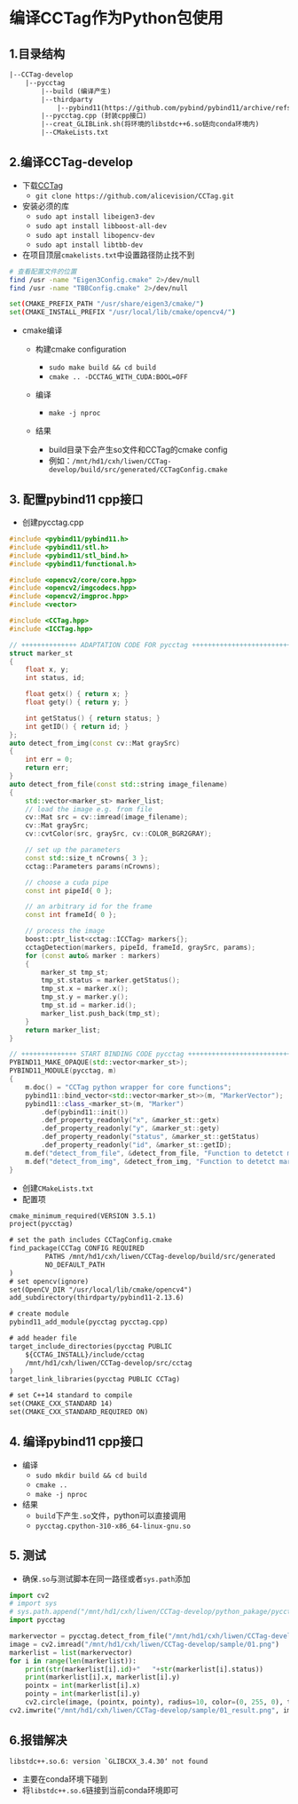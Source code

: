 # 编译CCTag作为Python包使用
## 1.目录结构
```txt
|--CCTag-develop
    |--pycctag
        |--build (编译产生)
        |--thirdparty
            |--pybind11(https://github.com/pybind/pybind11/archive/refs/tags/v2.13.6.zip)
        |--pycctag.cpp (封装cpp接口)
        |--creat_GLIBLink.sh(将环境的libstdc++6.so链向conda环境内)
        |--CMakeLists.txt
```

## 2.编译CCTag-develop
- 下载[CCTag](https://github.com/alicevision/CCTag)
    - `git clone https://github.com/alicevision/CCTag.git`
- 安装必须的库
    - `sudo apt install libeigen3-dev`
    - `sudo apt install libboost-all-dev`
    - `sudo apt install libopencv-dev`
    - `sudo apt install libtbb-dev`
- 在项目顶层`cmakelists.txt`中设置路径防止找不到
```bash
# 查看配置文件的位置
find /usr -name "Eigen3Config.cmake" 2>/dev/null
find /usr -name "TBBConfig.cmake" 2>/dev/null

set(CMAKE_PREFIX_PATH "/usr/share/eigen3/cmake/")
set(CMAKE_INSTALL_PREFIX "/usr/local/lib/cmake/opencv4/")
```
- cmake编译
    - 构建cmake configuration
        - `sudo make build && cd build`
        - `cmake .. -DCCTAG_WITH_CUDA:BOOL=OFF`

    - 编译
        - `make -j nproc `
    - 结果
        - build目录下会产生so文件和CCTag的cmake config
        - 例如：`/mnt/hd1/cxh/liwen/CCTag-develop/build/src/generated/CCTagConfig.cmake`
## 3. 配置pybind11 cpp接口
- 创建pycctag.cpp
```cpp
#include <pybind11/pybind11.h>
#include <pybind11/stl.h>
#include <pybind11/stl_bind.h>
#include <pybind11/functional.h>

#include <opencv2/core/core.hpp>
#include <opencv2/imgcodecs.hpp>
#include <opencv2/imgproc.hpp>
#include <vector>

#include <CCTag.hpp>
#include <ICCTag.hpp>

// ++++++++++++++ ADAPTATION CODE FOR pycctag +++++++++++++++++++++++++++++++++++++++++++++
struct marker_st
{
    float x, y;
    int status, id;

    float getx() { return x; }
    float gety() { return y; }

    int getStatus() { return status; }
    int getID() { return id; }
};
auto detect_from_img(const cv::Mat graySrc)
{
    int err = 0;
    return err;
}
auto detect_from_file(const std::string image_filename)
{
    std::vector<marker_st> marker_list;
    // load the image e.g. from file
    cv::Mat src = cv::imread(image_filename);
    cv::Mat graySrc;
    cv::cvtColor(src, graySrc, cv::COLOR_BGR2GRAY);

    // set up the parameters
    const std::size_t nCrowns{ 3 };
    cctag::Parameters params(nCrowns);

    // choose a cuda pipe
    const int pipeId{ 0 };

    // an arbitrary id for the frame
    const int frameId{ 0 };

    // process the image
    boost::ptr_list<cctag::ICCTag> markers{};
    cctagDetection(markers, pipeId, frameId, graySrc, params);
    for (const auto& marker : markers)
    {
        marker_st tmp_st;
        tmp_st.status = marker.getStatus();
        tmp_st.x = marker.x();
        tmp_st.y = marker.y();
        tmp_st.id = marker.id();
        marker_list.push_back(tmp_st);
    }
    return marker_list;
}

// ++++++++++++++ START BINDING CODE pycctag +++++++++++++++++++++++++++++++++++++++++++++
PYBIND11_MAKE_OPAQUE(std::vector<marker_st>);
PYBIND11_MODULE(pycctag, m)
{
    m.doc() = "CCTag python wrapper for core functions";
    pybind11::bind_vector<std::vector<marker_st>>(m, "MarkerVector");
    pybind11::class_<marker_st>(m, "Marker")
        .def(pybind11::init())
        .def_property_readonly("x", &marker_st::getx)
        .def_property_readonly("y", &marker_st::gety)
        .def_property_readonly("status", &marker_st::getStatus)
        .def_property_readonly("id", &marker_st::getID);
    m.def("detect_from_file", &detect_from_file, "Function to detetct markers from image file");
    m.def("detect_from_img", &detect_from_img, "Function to detetct markers from image matrix");
}
```

- 创建`CMakeLists.txt`
- 配置项
```CMakeLists.txt
cmake_minimum_required(VERSION 3.5.1)
project(pycctag) 

# set the path includes CCTagConfig.cmake
find_package(CCTag CONFIG REQUIRED
	     PATHS /mnt/hd1/cxh/liwen/CCTag-develop/build/src/generated
	     NO_DEFAULT_PATH
)
# set opencv(ignore)
set(OpenCV_DIR "/usr/local/lib/cmake/opencv4")
add_subdirectory(thirdparty/pybind11-2.13.6)

# create module
pybind11_add_module(pycctag pycctag.cpp)

# add header file
target_include_directories(pycctag PUBLIC
    ${CCTAG_INSTALL}/include/cctag
    /mnt/hd1/cxh/liwen/CCTag-develop/src/cctag
)
target_link_libraries(pycctag PUBLIC CCTag)

# set C++14 standard to compile
set(CMAKE_CXX_STANDARD 14)
set(CMAKE_CXX_STANDARD_REQUIRED ON)
```

## 4. 编译pybind11 cpp接口
- 编译
    - `sudo mkdir build && cd build`
    - `cmake ..`
    - `make -j nproc`
- 结果
    - `build`下产生`.so`文件，python可以直接调用
    - `pycctag.cpython-310-x86_64-linux-gnu.so`

## 5. 测试
- 确保`.so`与测试脚本在同一路径或者`sys.path`添加
```python
import cv2
# import sys
# sys.path.append("/mnt/hd1/cxh/liwen/CCTag-develop/python_pakage/pycctag")
import pycctag

markervector = pycctag.detect_from_file("/mnt/hd1/cxh/liwen/CCTag-develop/sample/01.png")
image = cv2.imread("/mnt/hd1/cxh/liwen/CCTag-develop/sample/01.png")
markerlist = list(markervector)
for i in range(len(markerlist)):
    print(str(markerlist[i].id)+"   "+str(markerlist[i].status))
    print(markerlist[i].x, markerlist[i].y)
    pointx = int(markerlist[i].x)
    pointy = int(markerlist[i].y)
    cv2.circle(image, (pointx, pointy), radius=10, color=(0, 255, 0), thickness=-1)
cv2.imwrite("/mnt/hd1/cxh/liwen/CCTag-develop/sample/01_result.png", image)
```

## 6.报错解决
```bash
libstdc++.so.6: version `GLIBCXX_3.4.30‘ not found
```
- 主要在conda环境下碰到
- 将`libstdc++.so.6`链接到当前conda环境即可



